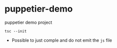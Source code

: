 # puppetier-demo

puppetier demo project

```
tsc --init
```

* Possible to just comple and do not emit the `js` file